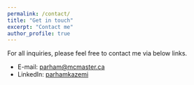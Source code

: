 ```yaml
---
permalink: /contact/
title: "Get in touch"
excerpt: "Contact me"
author_profile: true
---
```

For all inquiries, please feel free to contact me via below links.

* E-mail:  parham@mcmaster.ca
* LinkedIn: [parhamkazemi](http://www.linkedin.com/in/parhamkazemi)
